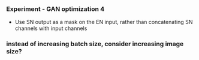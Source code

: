 

### Experiment - GAN optimization 4
- Use SN output as a mask on the EN input, rather than concatenating SN channels with input channels



### instead of increasing batch size, consider increasing image size?
